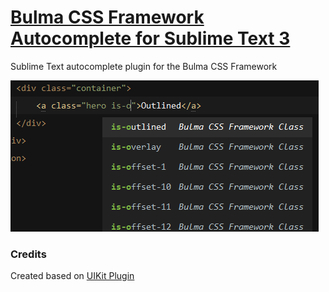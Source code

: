 [Bulma CSS Framework Autocomplete for Sublime Text 3](http://bulma.io)
=============

Sublime Text autocomplete plugin for the Bulma CSS Framework

![screenshot](screenshot.png)

### Credits
Created based on [UIKit Plugin](https://github.com/uikit/uikit-sublime)